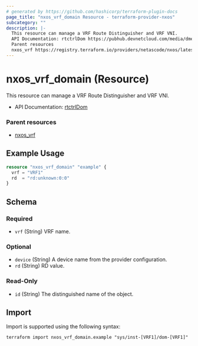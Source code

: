 ```yaml
---
# generated by https://github.com/hashicorp/terraform-plugin-docs
page_title: "nxos_vrf_domain Resource - terraform-provider-nxos"
subcategory: ""
description: |-
  This resource can manage a VRF Route Distinguisher and VRF VNI.
  API Documentation: rtctrlDom https://pubhub.devnetcloud.com/media/dme-docs-10-2-2/docs/Routing%20and%20Forwarding/rtctrl:Dom/
  Parent resources
  nxos_vrf https://registry.terraform.io/providers/netascode/nxos/latest/docs/resources/vrf
---
```


# nxos_vrf_domain (Resource)

This resource can manage a VRF Route Distinguisher and VRF VNI.

- API Documentation: [rtctrlDom](https://pubhub.devnetcloud.com/media/dme-docs-10-2-2/docs/Routing%20and%20Forwarding/rtctrl:Dom/)

### Parent resources

- [nxos_vrf](https://registry.terraform.io/providers/netascode/nxos/latest/docs/resources/vrf)

## Example Usage

```terraform
resource "nxos_vrf_domain" "example" {
  vrf = "VRF1"
  rd  = "rd:unknown:0:0"
}
```

<!-- schema generated by tfplugindocs -->
## Schema

### Required

- `vrf` (String) VRF name.

### Optional

- `device` (String) A device name from the provider configuration.
- `rd` (String) RD value.

### Read-Only

- `id` (String) The distinguished name of the object.

## Import

Import is supported using the following syntax:

```shell
terraform import nxos_vrf_domain.example "sys/inst-[VRF1]/dom-[VRF1]"
```
